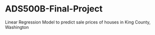 # ADS500B-Final-Project
Linear Regression Model to predict sale prices of houses in King County, Washington
